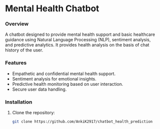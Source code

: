 # Mental Health Chatbot

### Overview
A chatbot designed to provide mental health support and basic healthcare guidance using Natural Language Processing (NLP), sentiment analysis, and predictive analytics. 
It provides health analysis on the basis of chat history of the user.

### Features
- Empathetic and confidential mental health support.
- Sentiment analysis for emotional insights.
- Predictive health monitoring based on user interaction.
- Secure user data handling.

### Installation
1. Clone the repository:
   ```bash
   git clone https://github.com/AnkiK2917/chatbot_health_prediction
